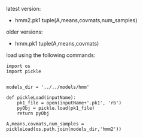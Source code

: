 latest version: 
* hmm2.pk1   tuple(A,means,covmats,num_samples)

older versions:

* hmm.pk1    tuple(A,means,covmats)

load using the following commands:


	import os
	import pickle


	models_dir = '../../models/hmm'

	def pickleLoad(inputName):
	    pk1_file = open(inputName+'.pk1', 'rb')
	    pyObj = pickle.load(pk1_file)
	    return pyObj

	A,means,covmats,num_samples = pickleLoad(os.path.join(models_dir,'hmm2'))
